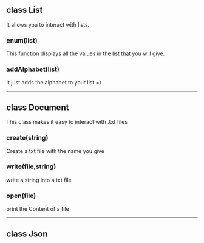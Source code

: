 ## ‎class List
It allows you to interact with lists.
### enum(list)
This function displays all the values in the list that you will give.
### addAlphabet‎(list)
It just adds the alphabet to your list =)

---
## class Document
This class makes it easy to interact with .txt files

### create(string)
Create a txt file with the name you give

### write(file,string)
write a string into a txt file

### open(file)
print the Content of a file

---
## class Json


